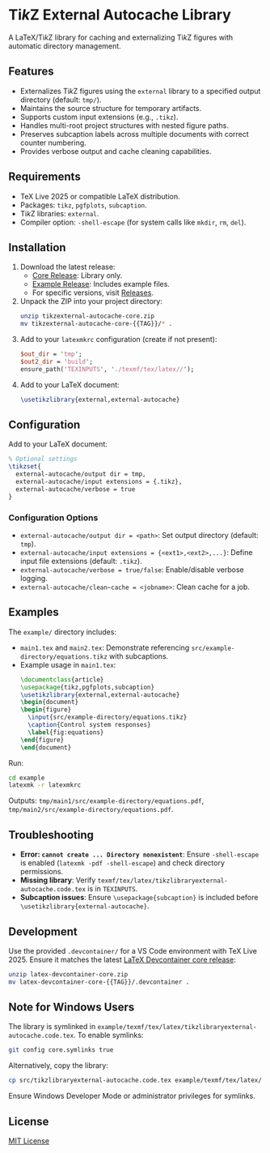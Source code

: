 # Ti*k*Z External Autocache Library

A LaTeX/Ti*k*Z library for caching and externalizing Ti*k*Z figures with automatic directory management.

<!-- BEGIN FEATURES -->
## Features
- Externalizes Ti*k*Z figures using the `external` library to a specified output directory (default: `tmp/`).
- Maintains the source structure for temporary artifacts.
- Supports custom input extensions (e.g., `.tikz`).
- Handles multi-root project structures with nested figure paths.
- Preserves subcaption labels across multiple documents with correct counter numbering.
- Provides verbose output and cache cleaning capabilities.
<!-- END FEATURES -->

<!-- BEGIN REQUIREMENTS -->
## Requirements
- TeX Live 2025 or compatible LaTeX distribution.
- Packages: `tikz`, `pgfplots`, `subcaption`.
- Ti*k*Z libraries: `external`.
- Compiler option: `-shell-escape` (for system calls like `mkdir`, `rm`, `del`).
<!-- END REQUIREMENTS -->

<!-- BEGIN INSTALLATION -->
## Installation
1. Download the latest release:
   - [Core Release](https://github.com/mw88-personal/tikzexternal-autocache/releases/latest/download/tikzexternal-autocache-core.zip): Library only.
   - [Example Release](https://github.com/mw88-personal/tikzexternal-autocache/releases/latest/download/tikzexternal-autocache-example.zip): Includes example files.
   - For specific versions, visit [Releases](https://github.com/mw88-personal/tikzexternal-autocache/releases).
2. Unpack the ZIP into your project directory:
   ```bash
   unzip tikzexternal-autocache-core.zip
   mv tikzexternal-autocache-core-{{TAG}}/* .
   ```
3. Add to your `latexmkrc` configuration (create if not present):
   ```perl
   $out_dir = 'tmp';
   $out2_dir = 'build';
   ensure_path('TEXINPUTS', './texmf/tex/latex//');
   ```
4. Add to your LaTeX document:
   ```latex
   \usetikzlibrary{external,external-autocache}
   ```
<!-- END INSTALLATION -->

<!-- BEGIN CONFIG -->
## Configuration
Add to your LaTeX document:
```latex
% Optional settings
\tikzset{
  external-autocache/output dir = tmp,
  external-autocache/input extensions = {.tikz},
  external-autocache/verbose = true
}

```

### Configuration Options
- `external-autocache/output dir = <path>`: Set output directory (default: `tmp`).
- `external-autocache/input extensions = {<ext1>,<ext2>,...}`: Define input file extensions (default: `.tikz`).
- `external-autocache/verbose = true/false`: Enable/disable verbose logging.
- `external-autocache/clean~cache = <jobname>`: Clean cache for a job.
<!-- END CONFIG -->

<!-- BEGIN EXAMPLES -->
## Examples
The `example/` directory includes:
- `main1.tex` and `main2.tex`: Demonstrate referencing `src/example-directory/equations.tikz` with subcaptions.
- Example usage in `main1.tex`:
  ```latex
  \documentclass{article}
  \usepackage{tikz,pgfplots,subcaption}
  \usetikzlibrary{external,external-autocache}
  \begin{document}
  \begin{figure}
    \input{src/example-directory/equations.tikz}
    \caption{Control system responses}
    \label{fig:equations}
  \end{figure}
  \end{document}
  ```
Run:
```bash
cd example
latexmk -r latexmkrc
```
Outputs: `tmp/main1/src/example-directory/equations.pdf`, `tmp/main2/src/example-directory/equations.pdf`.
<!-- END EXAMPLES -->

<!-- BEGIN TROUBLESHOOTING -->
## Troubleshooting
- **Error: `cannot create ... Directory nonexistent`**: Ensure `-shell-escape` is enabled (`latexmk -pdf -shell-escape`) and check directory permissions.
- **Missing library**: Verify `texmf/tex/latex/tikzlibraryexternal-autocache.code.tex` is in `TEXINPUTS`.
- **Subcaption issues**: Ensure `\usepackage{subcaption}` is included before `\usetikzlibrary{external-autocache}`.
<!-- END TROUBLESHOOTING -->

<!-- BEGIN DEVELOPMENT -->
## Development
Use the provided `.devcontainer/` for a VS Code environment with TeX Live 2025. Ensure it matches the latest [LaTeX Devcontainer core release](https://github.com/mw88-personal/devcontainer-latex/releases/latest/download/latex-devcontainer-core.zip):
```bash
unzip latex-devcontainer-core.zip
mv latex-devcontainer-core-{{TAG}}/.devcontainer .
```
<!-- END DEVELOPMENT -->

<!-- BEGIN WINDOWS -->
## Note for Windows Users
The library is symlinked in `example/texmf/tex/latex/tikzlibraryexternal-autocache.code.tex`. To enable symlinks:
```bash
git config core.symlinks true
```
Alternatively, copy the library:
```bash
cp src/tikzlibraryexternal-autocache.code.tex example/texmf/tex/latex/
```
Ensure Windows Developer Mode or administrator privileges for symlinks.
<!-- END WINDOWS -->

<!-- BEGIN LICENSE -->
## License
[MIT License](LICENSE)
<!-- END LICENSE -->